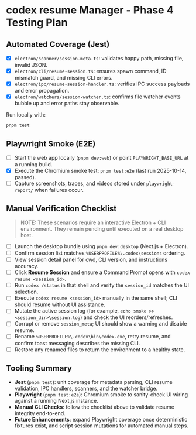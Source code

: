 # codex resume Manager - Phase 4 Testing Plan

## Automated Coverage (Jest)
- [x] `electron/scanner/session-meta.ts`: validates happy path, missing file, invalid JSON.  
- [x] `electron/cli/resume-session.ts`: ensures spawn command, ID mismatch guard, and missing CLI errors.  
- [x] `electron/ipc/resume-session-handler.ts`: verifies IPC success payloads and error propagation.  
- [x] `electron/watchers/session-watcher.ts`: confirms file watcher events bubble up and error paths stay observable.

Run locally with:
```bash
pnpm test
```

## Playwright Smoke (E2E)
- [ ] Start the web app locally (`pnpm dev:web`) or point `PLAYWRIGHT_BASE_URL` at a running build.
- [x] Execute the Chromium smoke test: `pnpm test:e2e` (last run 2025-10-14, passed).
- [ ] Capture screenshots, traces, and videos stored under `playwright-report/` when failures occur.

## Manual Verification Checklist
> NOTE: These scenarios require an interactive Electron + CLI environment. They remain pending until executed on a real desktop host.

- [ ] Launch the desktop bundle using `pnpm dev:desktop` (Next.js + Electron).
- [ ] Confirm session list matches `%USERPROFILE%\.codex\sessions` ordering.
- [ ] View session detail panel for cwd, CLI version, and instructions accuracy.
- [ ] Click **Resume Session** and ensure a Command Prompt opens with `codex resume <session_id>`.
- [ ] Run `codex /status` in that shell and verify the `session_id` matches the UI selection.
- [ ] Execute `codex resume <session_id>` manually in the same shell; CLI should resume without UI assistance.
- [ ] Mutate the active session log (for example, `echo smoke >> <session_dir>\session.log`) and check the UI reorders/refreshes.
- [ ] Corrupt or remove `session_meta`; UI should show a warning and disable resume.
- [ ] Rename `%USERPROFILE%\.codex\bin\codex.exe`, retry resume, and confirm toast messaging describes the missing CLI.
- [ ] Restore any renamed files to return the environment to a healthy state.

## Tooling Summary
- **Jest** (`pnpm test`): unit coverage for metadata parsing, CLI resume validation, IPC handlers, scanners, and the watcher bridge.  
- **Playwright** (`pnpm test:e2e`): Chromium smoke to sanity-check UI wiring against a running Next.js instance.  
- **Manual CLI Checks**: follow the checklist above to validate resume integrity end-to-end.  
- **Future Enhancements**: expand Playwright coverage once deterministic fixtures exist, and script session mutations for automated manual steps.

